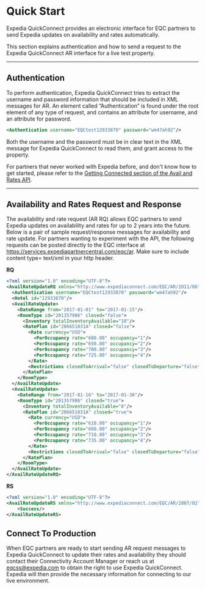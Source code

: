 # Quick Start

Expedia QuickConnect provides an electronic interface for EQC partners to send Expedia updates on availability and rates automatically.

This section explains authentication and how to send a request to the Expedia QuickConnect AR interface for a live test property.

----

## Authentication

To perform authentication, Expedia QuickConnect tries to extract the username and password information that should be included in XML messages for AR. An element called “Authentication” is found under the root element of any type of request, and contains an attribute for username, and an attribute for password.

```xml
<Authentication username="EQCtest12933870" password="wm47ah92"/>
```

Both the username and the password must be in clear text in the XML message for Expedia QuickConnect to read them, and grant access to the property.

For partners that never worked with Expedia before, and don't know how to get started, please refer to the [Getting Connected section of the Avail and Rates API](/apis/availability-rates-restrictions-booking-notification-retrieval-and-confirmation/expedia-quickconnect-avail-rates-api/guides.html).

----

## Availability and Rates Request and Response

The availability and rate request (AR RQ) allows EQC partners to send Expedia updates on availability and rates for up to 2 years into the future. Below is a pair of sample request/response messages for availability and rate update. For partners wanting to experiment with the API, the following requests can be posted directly to the EQC interface at https://services.expediapartnercentral.com/eqc/ar. Make sure to include content type= text/xml in your http header.

**RQ**
```xml
<?xml version="1.0" encoding="UTF-8"?>
<AvailRateUpdateRQ xmlns="http://www.expediaconnect.com/EQC/AR/2011/06">
  <Authentication username="EQCtest12933870" password="wm47ah92"/>
  <Hotel id="12933870"/>
  <AvailRateUpdate>
    <DateRange from="2017-01-01" to="2017-01-15"/>
    <RoomType id="201357986" closed="false">
      <Inventory totalInventoryAvailable="10"/>
      <RatePlan id="206651831A" closed="false">
        <Rate currency="USD">
          <PerOccupancy rate="600.00" occupancy="1"/>
          <PerOccupancy rate="650.00" occupancy="2"/>
          <PerOccupancy rate="700.00" occupancy="3"/>
          <PerOccupancy rate="725.00" occupancy="4"/>
        </Rate>
        <Restrictions closedToArrival="false" closedToDeparture="false" minLOS="1" maxLOS="28"/>
      </RatePlan>
    </RoomType>
  </AvailRateUpdate>
  <AvailRateUpdate>
    <DateRange from="2017-01-16" to="2017-01-30"/>
    <RoomType id="201357986" closed="true">
      <Inventory totalInventoryAvailable="8"/>
      <RatePlan id="206651831A" closed="true">
        <Rate currency="USD">
          <PerOccupancy rate="610.00" occupancy="1"/>
          <PerOccupancy rate="660.00" occupancy="2"/>
          <PerOccupancy rate="710.00" occupancy="3"/>
          <PerOccupancy rate="735.00" occupancy="4"/>
        </Rate>
        <Restrictions closedToArrival="false" closedToDeparture="false" minLOS="1" maxLOS="28"/>
      </RatePlan>
    </RoomType>
  </AvailRateUpdate>
</AvailRateUpdateRQ>
```

**RS**
```xml
<?xml version="1.0" encoding="UTF-8"?>
<AvailRateUpdateRS xmlns="http://www.expediaconnect.com/EQC/AR/2007/02">
    <Success/>
</AvailRateUpdateRS>
```
## Connect To Production
When EQC partners are ready to start sending AR request messages to Expedia QuickConnect to update their rates and availability they should contact their Connectivity Account Manager or reach us at eqcss@expedia.com to obtain the right to use Expedia QuickConnect. Expedia will then provide the necessary information for connecting to our live environment.
